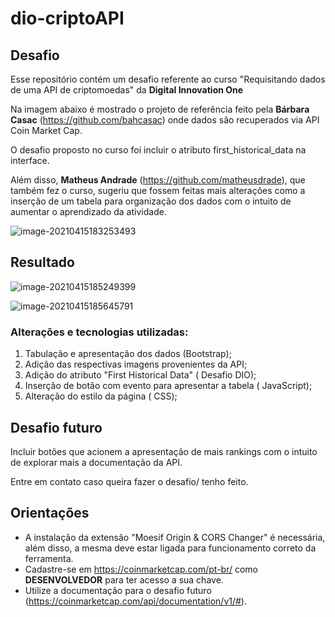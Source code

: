 # dio-criptoAPI


## Desafio

Esse repositório contém um desafio referente ao curso "Requisitando dados de uma API de criptomoedas" da **Digital Innovation One**

Na imagem abaixo é mostrado o projeto de referência feito pela **Bárbara Casac** (https://github.com/bahcasac) onde dados são recuperados via API Coin Market Cap.

O desafio proposto no curso foi incluir o atributo first_historical_data na interface.

Além disso, **Matheus Andrade** (https://github.com/matheusdrade), que também fez o curso, sugeriu que fossem feitas mais alterações como a inserção de um tabela para organização dos dados com o intuito de aumentar o aprendizado da atividade.



![image-20210415183253493](C:\Users\Caique\AppData\Roaming\Typora\typora-user-images\image-20210415183253493.png)



## Resultado

  

![image-20210415185249399](C:\Users\Caique\AppData\Roaming\Typora\typora-user-images\image-20210415185249399.png)



![image-20210415185645791](C:\Users\Caique\AppData\Roaming\Typora\typora-user-images\image-20210415185645791.png)



### **Alterações e tecnologias utilizadas:**

1. Tabulação e apresentação dos dados  (Bootstrap);
2. Adição das respectivas imagens provenientes da API;
3. Adição do atributo "First Historical Data" ( Desafio DIO);
4. Inserção de botão com evento para apresentar a tabela ( JavaScript); 
5. Alteração do estilo da página ( CSS);



## Desafio futuro



Incluir botões que acionem a apresentação de mais rankings com o intuito de explorar mais a documentação da API.

Entre em contato caso queira fazer o desafio/ tenho feito.



## Orientações



- A instalação da extensão "Moesif Origin & CORS Changer" é necessária, além disso, a mesma deve estar ligada para funcionamento correto da ferramenta.
- Cadastre-se em https://coinmarketcap.com/pt-br/ como **DESENVOLVEDOR** para ter acesso a sua chave. 
- Utilize a documentação para o desafio futuro (https://coinmarketcap.com/api/documentation/v1/#).





